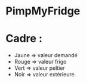 # PimpMyFridge

Cadre :
======

- Jaune => valeur demandé
- Rouge => valeur frigo
- Vert  => valeur peltier
- Noir  => valeur extérieure
